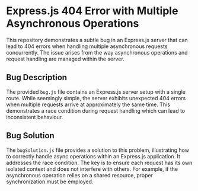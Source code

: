 # Express.js 404 Error with Multiple Asynchronous Operations

This repository demonstrates a subtle bug in an Express.js server that can lead to 404 errors when handling multiple asynchronous requests concurrently.  The issue arises from the way asynchronous operations and request handling are managed within the server.

## Bug Description

The provided `bug.js` file contains an Express.js server setup with a single route. While seemingly simple, the server exhibits unexpected 404 errors when multiple requests arrive at approximately the same time. This demonstrates a race condition during request handling which can lead to inconsistent behaviour. 

## Bug Solution

The `bugSolution.js` file provides a solution to this problem, illustrating how to correctly handle async operations within an Express.js application.  It addresses the race condition.  The key is to ensure each request has its own isolated context and does not interfere with others. For example, if the asynchronous operation relies on a shared resource, proper synchronization must be employed.